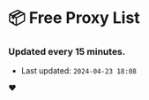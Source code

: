 # :package: Free Proxy List
### Updated every 15 minutes.

- Last updated: `2024-04-23 18:08`

:heart:
